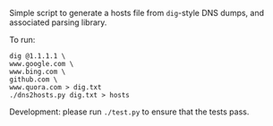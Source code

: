 Simple script to generate a hosts file from `dig`-style DNS dumps, and
associated parsing library.

To run:
```shell
dig @1.1.1.1 \
www.google.com \
www.bing.com \
github.com \
www.quora.com > dig.txt
./dns2hosts.py dig.txt > hosts
```

Development: please run `./test.py` to ensure that the tests pass.
